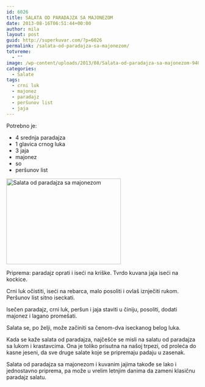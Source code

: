 ```yaml
---
id: 6026
title: SALATA OD PARADAJZA SA MAJONEZOM
date: 2013-08-16T06:51:44+00:00
author: mila
layout: post
guid: http://superkuvar.com/?p=6026
permalink: /salata-od-paradajza-sa-majonezom/
totvreme:
  - ""
image: /wp-content/uploads/2013/08/Salata-od-paradajza-sa-majonezom-940x198.jpg
categories:
  - Salate
tags:
  - crni luk
  - majonez
  - paradajz
  - peršunov list
  - jaja
---
```

Potrebno je:

  * 4 srednja paradajza
  * 1 glavica crnog luka
  * 3 jaja
  * majonez
  * so
  * peršunov list

[<img class="alignnone size-medium wp-image-6027" src="//superkuvar.com/wp-content/uploads/2013/08/Salata-od-paradajza-sa-majonezom-300x225.jpg" alt="Salata od paradajza sa majonezom" width="300" height="225" />](//superkuvar.com/wp-content/uploads/2013/08/Salata-od-paradajza-sa-majonezom-e1376635596763.jpg)

Priprema: paradajz oprati i iseći na kriške. Tvrdo kuvana jaja iseći na kockice.

Crni luk očistiti, iseći na rebarca, malo posoliti i ovlaš iznječiti rukom. Peršunov list sitno iseckati.

Isečen paradajz, crni luk, peršun i jaja staviti u činiju, posoliti, dodati majonez i lagano promešati.

Salata se, po želji, može začiniti sa čenom-dva iseckanog belog luka.

Kada se kaže salata od paradajza, najčešće se misli na salatu od paradajza sa lukom i krastavcima. Ona je toliko prisutna na našoj trpezi, od proleća do kasne jeseni, da sve druge salate koje se pripremaju padaju u zasenak.

Salata od paradajza sa majonezom i kuvanim jajima takođe se lako i jednostavno priprema, pa može u vrelim letnjim danima da zameni klasičnu paradajz salatu.